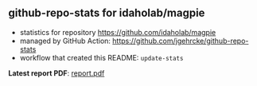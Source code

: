 ## github-repo-stats for idaholab/magpie

- statistics for repository https://github.com/idaholab/magpie
- managed by GitHub Action: https://github.com/jgehrcke/github-repo-stats
- workflow that created this README: `update-stats`

**Latest report PDF**: [report.pdf](https://github.com/idaholab/repository-statistics/raw/main/idaholab/magpie/latest-report/report.pdf)

